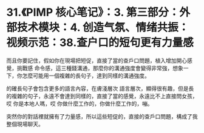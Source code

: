 # 31.《PIMP 核心笔记》：3. 第三部分：外部技术模块：4. 创造气氛、情绪共振：视频示范：38.查户口的短句更有力量感

而且你要記住，假如你在現場把短促，直接了當的查戶口問題，植入增加開心感覺，挑戰感 命令感，這三種錢溝通，那麼你的溝通強度會變得非常強，想象一下，你怎麼可能用一個複雜的長句子，達到同樣的溝通強度。

的確長句子會包含更多的語言內容，在膚淺層次 語言層次，顯得很有趣，但是長的複雜的句子，永遠不會達到同樣的，直接了當的感覺，永遠比不上直接問女孩，哎 你是本地人嗎，哎 你做什麼工作的，你做什麼工作的，嘣。

突然你的對話裡就擁有了力量感，所以這些短促的，直接的查戶口問題，構成了我整個現場聊天。